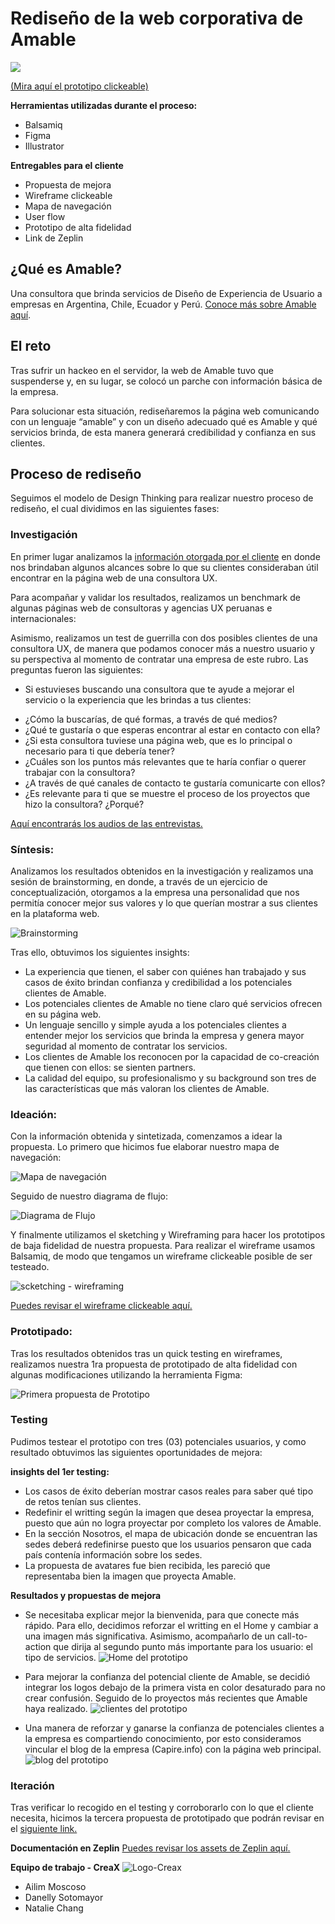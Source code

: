 # Rediseño de la web corporativa de Amable
![](img/foodmap-amable.jpg)

[(Mira aquí el prototipo clickeable)](https://www.figma.com/proto/Jr3zLTCK0QSxXIfGsl0ne1dG/Web-Amable?node-id=0%3A1&scaling=min-zoom) 

**Herramientas utilizadas durante el proceso:**
* Balsamiq
* Figma
* Illustrator

**Entregables para el cliente**
* Propuesta de mejora
* Wireframe clickeable
* Mapa de navegación
* User flow
* Prototipo de alta fidelidad
* Link de Zeplin

## ¿Qué es Amable?
Una consultora que brinda servicios de Diseño de Experiencia de Usuario a empresas en Argentina, Chile, Ecuador y Perú. [Conoce más sobre Amable aquí](documentos/presentacion_amable.pdf).

## El reto
Tras sufrir un hackeo en el servidor, la web de Amable tuvo que suspenderse y, en su lugar, se colocó un parche con información básica de la empresa. 

Para solucionar esta situación, rediseñaremos la página web comunicando con un lenguaje “amable” y con un diseño adecuado qué es Amable y qué servicios brinda, de esta manera generará credibilidad y confianza en sus clientes.

## Proceso de rediseño
Seguimos el modelo de Design Thinking para realizar nuestro proceso de rediseño, el cual dividimos en las siguientes fases:

### Investigación

En primer lugar analizamos la [información otorgada por el cliente](documentos/research_web_amable.pdf) en donde nos brindaban algunos alcances sobre lo que su clientes consideraban útil encontrar en la página web de una consultora UX.

Para acompañar y validar los resultados, realizamos un benchmark de algunas páginas web de consultoras y agencias UX peruanas e internacionales:


Asimismo, realizamos un test de guerrilla con dos posibles clientes de una consultora UX, de manera que podamos conocer más a nuestro usuario y su perspectiva al momento de contratar una empresa de este rubro. Las preguntas fueron las siguientes:

* Si estuvieses buscando una consultora que te ayude a mejorar el servicio o la experiencia que les brindas a tus clientes:

- ¿Cómo la buscarías, de qué formas, a través de qué medios?
- ¿Qué te gustaría o que esperas encontrar al estar en contacto con ella?
- ¿Si esta consultora tuviese una página web, que es lo principal o necesario para ti que debería tener?
- ¿Cuáles son los puntos más relevantes que te haría confiar o querer trabajar con la consultora?
- ¿A través de qué canales de contacto te gustaría comunicarte con ellos?
- ¿Es relevante para ti que se muestre el proceso de los proyectos que hizo la consultora? ¿Porqué?

[Aquí encontrarás los audios de las entrevistas.](https://drive.google.com/open?id=1fbG0y_sX9dFfkdf5rFoXX15XgPAB8o9T0wujBNVCN4o)


### Síntesis:

Analizamos los resultados obtenidos en la investigación y realizamos una sesión de brainstorming, en donde, a través de un ejercicio de conceptualización, otorgamos a la empresa una personalidad que nos permitía conocer mejor sus valores y lo que querían mostrar a sus clientes en la plataforma web.

![Brainstorming](img/brainstorming.jpg)

Tras ello, obtuvimos los siguientes insights:

* La experiencia que tienen, el saber con quiénes han trabajado y sus casos de éxito brindan confianza y credibilidad a los potenciales clientes de Amable.
* Los potenciales clientes de Amable no tiene claro qué servicios ofrecen en su página web.
* Un lenguaje sencillo y simple ayuda a los potenciales clientes a entender mejor los servicios que brinda la empresa y genera mayor seguridad al momento de contratar los servicios.
* Los clientes de Amable los reconocen por la capacidad de co-creación que tienen con ellos: se sienten partners.
* La calidad del equipo, su profesionalismo y su background son tres de las características que más valoran los clientes de Amable.


### Ideación:

Con la información obtenida y sintetizada, comenzamos a idear la propuesta. Lo primero que hicimos fue elaborar nuestro mapa de navegación:

![Mapa de navegación](img/navigation-map.jpg)

Seguido de nuestro diagrama de flujo:

![Diagrama de Flujo](img/user-flow.jpg)

Y finalmente utilizamos el sketching y Wireframing para hacer los prototipos de baja fidelidad de nuestra propuesta. Para realizar el wireframe usamos Balsamiq, de modo que tengamos un wireframe clickeable posible de ser testeado.

![scketching - wireframing](img/sketch-wire.jpg)

[Puedes revisar el wireframe clickeable aquí.](https://drive.google.com/open?id=1gvP7S4EdIsro0hXIiYUMjLEe8XOJ-iY3)


### Prototipado:

Tras los resultados obtenidos tras un quick testing en wireframes, realizamos nuestra 1ra propuesta de prototipado de alta fidelidad con algunas modificaciones utilizando la herramienta Figma:

![Primera propuesta de Prototipo](img/primera-propuesta-amable.png)

### Testing

Pudimos testear el prototipo con tres (03) potenciales usuarios, y como resultado obtuvimos las siguientes oportunidades de mejora:

**insights del 1er testing:**
* Los casos de éxito deberían mostrar casos reales para saber qué tipo de retos tenían sus clientes. 
* Redefinir el writting según la imagen que desea proyectar la empresa, puesto que aún no logra proyectar por completo los valores de Amable.
* En la sección Nosotros, el mapa de ubicación donde se encuentran las sedes deberá redefinirse puesto que los usuarios pensaron que cada país contenía información sobre los sedes.
* La propuesta de avatares fue bien recibida, les pareció que representaba bien la imagen que proyecta Amable.

**Resultados y propuestas de mejora**
* Se necesitaba explicar mejor la bienvenida, para que conecte más rápido. Para ello, decidimos reforzar el writting en el Home y cambiar a una imagen más significativa. Asimismo, acompañarlo de un call-to-action que dirija al segundo punto más importante para los usuario: el tipo de servicios.
![Home del prototipo](img/home-amable.jpg)

* Para mejorar la confianza del potencial cliente de Amable, se decidió integrar los logos debajo de la primera vista en color desaturado para no crear confusión. Seguido de lo proyectos más recientes que Amable haya realizado.
![clientes del prototipo](img/clientes-amable.jpg)

* Una manera de reforzar y ganarse la confianza de potenciales clientes a la empresa es compartiendo conocimiento, por esto consideramos vincular el blog de la empresa (Capire.info) con la página web principal.
![blog del prototipo](img/blog-amable.jpg)

### Iteración

Tras verificar lo recogido en el testing y corroborarlo con lo que el cliente necesita, hicimos la tercera propuesta de prototipado que podrán revisar en el [siguiente link.](https://www.figma.com/proto/Jr3zLTCK0QSxXIfGsl0ne1dG/Web-Amable?node-id=0%3A1&scaling=min-zoom)


**Documentación en Zeplin**
[Puedes revisar los assets de Zeplin aquí.](https://zpl.io/V4vxNop)

**Equipo de trabajo - CreaX**
![Logo-Creax](img/Logo-creax.png)
- Ailim Moscoso
- Danelly Sotomayor
- Natalie Chang



